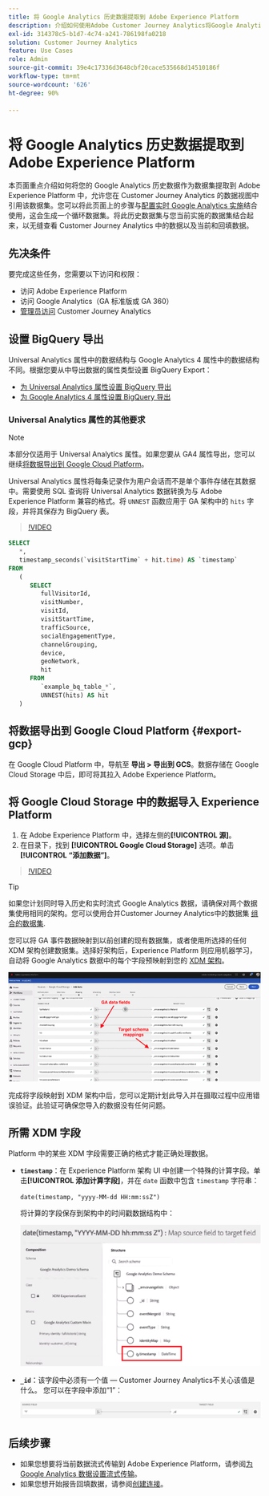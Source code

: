 ```yaml
---
title: 将 Google Analytics 历史数据提取到 Adobe Experience Platform
description: 介绍如何使用Adobe Customer Journey Analytics将Google Analytics数据摄取到Adobe Experience Platform。
exl-id: 314378c5-b1d7-4c74-a241-786198fa0218
solution: Customer Journey Analytics
feature: Use Cases
role: Admin
source-git-commit: 39e4c17336d3648cbf20cace535668d14510186f
workflow-type: tm+mt
source-wordcount: '626'
ht-degree: 90%

---
```



# 将 Google Analytics 历史数据提取到 Adobe Experience Platform

本页面重点介绍如何将您的 Google Analytics 历史数据作为数据集提取到 Adobe Experience Platform 中，允许您在 Customer Journey Analytics 的数据视图中引用该数据集。您可以将此页面上的步骤与[配置实时 Google Analytics 实施](streaming.md)结合使用，这会生成一个循环数据集。将此历史数据集与您当前实施的数据集结合起来，以无缝查看 Customer Journey Analytics 中的数据以及当前和回填数据。

## 先决条件

要完成这些任务，您需要以下访问和权限：

* 访问 Adobe Experience Platform
* 访问 Google Analytics（GA 标准版或 GA 360）
* [管理员访问](/help/technotes/access-control.md) Customer Journey Analytics

## 设置 BigQuery 导出

Universal Analytics 属性中的数据结构与 Google Analytics 4 属性中的数据结构不同。根据您要从中导出数据的属性类型设置 BigQuery Export：

* [为 Universal Analytics 属性设置 BigQuery 导出](https://support.google.com/analytics/answer/3416092)
* [为 Google Analytics 4 属性设置 BigQuery 导出](https://support.google.com/analytics/answer/9823238)

### Universal Analytics 属性的其他要求

>[!NOTE]
>
>本部分仅适用于 Universal Analytics 属性。如果您要从 GA4 属性导出，您可以继续[将数据导出到 Google Cloud Platform](#export-gcp)。

Universal Analytics 属性将每条记录作为用户会话而不是单个事件存储在其数据中。需要使用 SQL 查询将 Universal Analytics 数据转换为与 Adobe Experience Platform 兼容的格式。将 `UNNEST` 函数应用于 GA 架构中的 `hits` 字段，并将其保存为 BigQuery 表。

>[!VIDEO](https://video.tv.adobe.com/v/332634)

```sql
SELECT
   *,
   timestamp_seconds(`visitStartTime` + hit.time) AS `timestamp` 
FROM
   (
      SELECT
         fullVisitorId,
         visitNumber,
         visitId,
         visitStartTime,
         trafficSource,
         socialEngagementType,
         channelGrouping,
         device,
         geoNetwork,
         hit 
      FROM
         `example_bq_table_*`,
         UNNEST(hits) AS hit 
   )
```

## 将数据导出到 Google Cloud Platform {#export-gcp}

在 Google Cloud Platform 中，导航至 **导出 > 导出到 GCS**。数据存储在 Google Cloud Storage 中后，即可将其拉入 Adobe Experience Platform。

## 将 Google Cloud Storage 中的数据导入 Experience Platform

1. 在 Adobe Experience Platform 中，选择左侧的&#x200B;**[!UICONTROL 源]**。
1. 在目录下，找到 **[!UICONTROL Google Cloud Storage]** 选项。单击&#x200B;**[!UICONTROL “添加数据”]**。

>[!VIDEO](https://video.tv.adobe.com/v/332676)

>[!TIP]
>
>如果您计划同时导入历史和实时流式 Google Analytics 数据，请确保对两个数据集使用相同的架构。您可以使用合并Customer Journey Analytics中的数据集 [组合的数据集](/help/connections/combined-dataset.md).

您可以将 GA 事件数据映射到以前创建的现有数据集，或者使用所选择的任何 XDM 架构创建数据集。选择好架构后，Experience Platform 则应用机器学习，自动将 Google Analytics 数据中的每个字段预映射到您的 [XDM 架构](https://experienceleague.adobe.com/docs/experience-platform/xdm/home.html#ui)。

![突出显示GA数据字段和目标架构映射的架构映射](../assets/schema-map.png)

完成将字段映射到 XDM 架构中后，您可以定期计划此导入并在摄取过程中应用错误验证。此验证可确保您导入的数据没有任何问题。

## 所需 XDM 字段

Platform 中的某些 XDM 字段需要正确的格式才能正确处理数据。

* **`timestamp`**：在 Experience Platform 架构 UI 中创建一个特殊的计算字段。单击&#x200B;**[!UICONTROL 添加计算字段]**，并在 `date` 函数中包含 `timestamp` 字符串：

  `date(timestamp, "yyyy-MM-dd HH:mm:ssZ")`

  将计算的字段保存到架构中的时间戳数据结构中：

  ![时间戳](../assets/timestamp.png)

* **`_id`**：该字段中必须有一个值 — Customer Journey Analytics不关心该值是什么。 您可以在字段中添加“1”：

  ![ID](../assets/_id.png)

## 后续步骤

* 如果您想要将当前数据流式传输到 Adobe Experience Platform，请参阅[为 Google Analytics 数据设置流式传输](streaming.md)。
* 如果您想开始报告回填数据，请参阅[创建连接](/help/connections/create-connection.md)。
